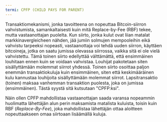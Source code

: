 ```yaml
---
termi: CPFP (CHILD PAYS FOR PARENT)
---
```


Transaktiomekanismi, jonka tavoitteena on nopeuttaa Bitcoin-siirron vahvistumista, samankaltaisesti kuin mitä Replace-by-Fee (RBF) tekee, mutta vastaanottajan puolelta. Kun siirto, jonka kulut ovat liian matalat markkinavergleicheen nähden, jää jumiin solmujen mempooleihin eikä vahvistu tarpeeksi nopeasti, vastaanottaja voi tehdä uuden siirron, käyttäen bitcoineja, jotka on saatu jumissa olevassa siirrossa, vaikka sitä ei ole vielä vahvistettu. Tämä toinen siirto edellyttää välttämättä, että ensimmäinen louhitaan ennen kuin se voidaan vahvistaa. Louhijat pakotetaan siten sisällyttämään molemmat siirrot yhdessä. Toinen siirto osoittaa paljon enemmän transaktiokuluja kuin ensimmäinen, siten että keskimääräinen kulu kannustaa louhijoita sisällyttämään molemmat siirrot. Lapsitransaktio (toinen) maksaa vanhemman transaktion puolesta, joka on jumissa (ensimmäinen). Tästä syystä sitä kutsutaan "CPFP:ksi".

Näin ollen CPFP mahdollistaa vastaanottajan saada varansa nopeammin huolimatta lähettäjän alun perin maksamista matalista kuluista, toisin kuin RBF (*Replace-By-Fee*), joka mahdollistaa lähettäjän ottaa aloitteen nopeuttaakseen omaa siirtoaan lisäämällä kuluja.